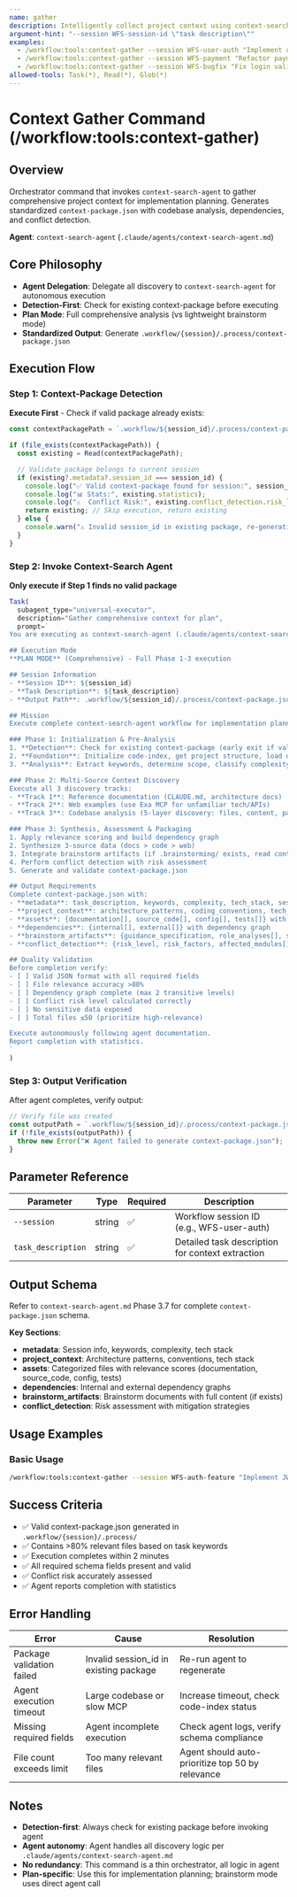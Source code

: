 ```yaml
---
name: gather
description: Intelligently collect project context using context-search-agent based on task description and package into standardized JSON
argument-hint: "--session WFS-session-id \"task description\""
examples:
  - /workflow:tools:context-gather --session WFS-user-auth "Implement user authentication system"
  - /workflow:tools:context-gather --session WFS-payment "Refactor payment module API"
  - /workflow:tools:context-gather --session WFS-bugfix "Fix login validation error"
allowed-tools: Task(*), Read(*), Glob(*)
---
```


# Context Gather Command (/workflow:tools:context-gather)

## Overview

Orchestrator command that invokes `context-search-agent` to gather comprehensive project context for implementation planning. Generates standardized `context-package.json` with codebase analysis, dependencies, and conflict detection.

**Agent**: `context-search-agent` (`.claude/agents/context-search-agent.md`)

## Core Philosophy

- **Agent Delegation**: Delegate all discovery to `context-search-agent` for autonomous execution
- **Detection-First**: Check for existing context-package before executing
- **Plan Mode**: Full comprehensive analysis (vs lightweight brainstorm mode)
- **Standardized Output**: Generate `.workflow/{session}/.process/context-package.json`

## Execution Flow

### Step 1: Context-Package Detection

**Execute First** - Check if valid package already exists:

```javascript
const contextPackagePath = `.workflow/${session_id}/.process/context-package.json`;

if (file_exists(contextPackagePath)) {
  const existing = Read(contextPackagePath);

  // Validate package belongs to current session
  if (existing?.metadata?.session_id === session_id) {
    console.log("✅ Valid context-package found for session:", session_id);
    console.log("📊 Stats:", existing.statistics);
    console.log("⚠️  Conflict Risk:", existing.conflict_detection.risk_level);
    return existing; // Skip execution, return existing
  } else {
    console.warn("⚠️ Invalid session_id in existing package, re-generating...");
  }
}
```

### Step 2: Invoke Context-Search Agent

**Only execute if Step 1 finds no valid package**

```javascript
Task(
  subagent_type="universal-executor",
  description="Gather comprehensive context for plan",
  prompt=`
You are executing as context-search-agent (.claude/agents/context-search-agent.md).

## Execution Mode
**PLAN MODE** (Comprehensive) - Full Phase 1-3 execution

## Session Information
- **Session ID**: ${session_id}
- **Task Description**: ${task_description}
- **Output Path**: .workflow/${session_id}/.process/context-package.json

## Mission
Execute complete context-search-agent workflow for implementation planning:

### Phase 1: Initialization & Pre-Analysis
1. **Detection**: Check for existing context-package (early exit if valid)
2. **Foundation**: Initialize code-index, get project structure, load docs
3. **Analysis**: Extract keywords, determine scope, classify complexity

### Phase 2: Multi-Source Context Discovery
Execute all 3 discovery tracks:
- **Track 1**: Reference documentation (CLAUDE.md, architecture docs)
- **Track 2**: Web examples (use Exa MCP for unfamiliar tech/APIs)
- **Track 3**: Codebase analysis (5-layer discovery: files, content, patterns, deps, config/tests)

### Phase 3: Synthesis, Assessment & Packaging
1. Apply relevance scoring and build dependency graph
2. Synthesize 3-source data (docs > code > web)
3. Integrate brainstorm artifacts (if .brainstorming/ exists, read content)
4. Perform conflict detection with risk assessment
5. Generate and validate context-package.json

## Output Requirements
Complete context-package.json with:
- **metadata**: task_description, keywords, complexity, tech_stack, session_id
- **project_context**: architecture_patterns, coding_conventions, tech_stack
- **assets**: {documentation[], source_code[], config[], tests[]} with relevance scores
- **dependencies**: {internal[], external[]} with dependency graph
- **brainstorm_artifacts**: {guidance_specification, role_analyses[], synthesis_output} with content
- **conflict_detection**: {risk_level, risk_factors, affected_modules[], mitigation_strategy}

## Quality Validation
Before completion verify:
- [ ] Valid JSON format with all required fields
- [ ] File relevance accuracy >80%
- [ ] Dependency graph complete (max 2 transitive levels)
- [ ] Conflict risk level calculated correctly
- [ ] No sensitive data exposed
- [ ] Total files ≤50 (prioritize high-relevance)

Execute autonomously following agent documentation.
Report completion with statistics.
`
)
```

### Step 3: Output Verification

After agent completes, verify output:

```javascript
// Verify file was created
const outputPath = `.workflow/${session_id}/.process/context-package.json`;
if (!file_exists(outputPath)) {
  throw new Error("❌ Agent failed to generate context-package.json");
}
```

## Parameter Reference

| Parameter | Type | Required | Description |
|-----------|------|----------|-------------|
| `--session` | string | ✅ | Workflow session ID (e.g., WFS-user-auth) |
| `task_description` | string | ✅ | Detailed task description for context extraction |

## Output Schema

Refer to `context-search-agent.md` Phase 3.7 for complete `context-package.json` schema.

**Key Sections**:
- **metadata**: Session info, keywords, complexity, tech stack
- **project_context**: Architecture patterns, conventions, tech stack
- **assets**: Categorized files with relevance scores (documentation, source_code, config, tests)
- **dependencies**: Internal and external dependency graphs
- **brainstorm_artifacts**: Brainstorm documents with full content (if exists)
- **conflict_detection**: Risk assessment with mitigation strategies

## Usage Examples

### Basic Usage
```bash
/workflow:tools:context-gather --session WFS-auth-feature "Implement JWT authentication with refresh tokens"
```
## Success Criteria

- ✅ Valid context-package.json generated in `.workflow/{session}/.process/`
- ✅ Contains >80% relevant files based on task keywords
- ✅ Execution completes within 2 minutes
- ✅ All required schema fields present and valid
- ✅ Conflict risk accurately assessed
- ✅ Agent reports completion with statistics

## Error Handling

| Error | Cause | Resolution |
|-------|-------|------------|
| Package validation failed | Invalid session_id in existing package | Re-run agent to regenerate |
| Agent execution timeout | Large codebase or slow MCP | Increase timeout, check code-index status |
| Missing required fields | Agent incomplete execution | Check agent logs, verify schema compliance |
| File count exceeds limit | Too many relevant files | Agent should auto-prioritize top 50 by relevance |

## Notes

- **Detection-first**: Always check for existing package before invoking agent
- **Agent autonomy**: Agent handles all discovery logic per `.claude/agents/context-search-agent.md`
- **No redundancy**: This command is a thin orchestrator, all logic in agent
- **Plan-specific**: Use this for implementation planning; brainstorm mode uses direct agent call

